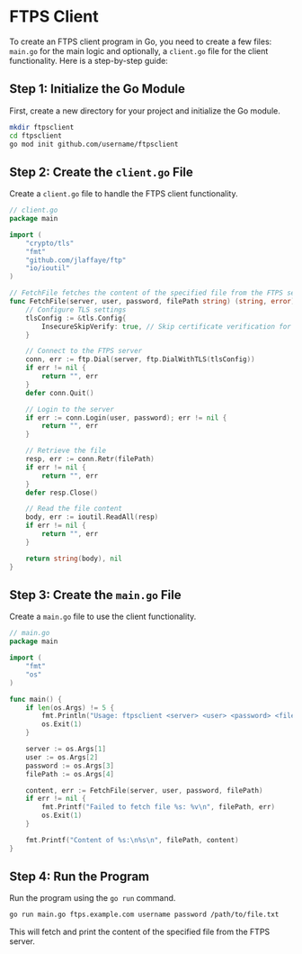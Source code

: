 # FTPS Client

To create an FTPS client program in Go, you need to create a few files: `main.go` for the main logic and optionally, a `client.go` file for the client functionality. Here is a step-by-step guide:

## Step 1: Initialize the Go Module

First, create a new directory for your project and initialize the Go module.

```sh
mkdir ftpsclient
cd ftpsclient
go mod init github.com/username/ftpsclient
```

## Step 2: Create the `client.go` File

Create a `client.go` file to handle the FTPS client functionality.

```go
// client.go
package main

import (
    "crypto/tls"
    "fmt"
    "github.com/jlaffaye/ftp"
    "io/ioutil"
)

// FetchFile fetches the content of the specified file from the FTPS server.
func FetchFile(server, user, password, filePath string) (string, error) {
    // Configure TLS settings
    tlsConfig := &tls.Config{
        InsecureSkipVerify: true, // Skip certificate verification for simplicity
    }

    // Connect to the FTPS server
    conn, err := ftp.Dial(server, ftp.DialWithTLS(tlsConfig))
    if err != nil {
        return "", err
    }
    defer conn.Quit()

    // Login to the server
    if err := conn.Login(user, password); err != nil {
        return "", err
    }

    // Retrieve the file
    resp, err := conn.Retr(filePath)
    if err != nil {
        return "", err
    }
    defer resp.Close()

    // Read the file content
    body, err := ioutil.ReadAll(resp)
    if err != nil {
        return "", err
    }

    return string(body), nil
}
```

## Step 3: Create the `main.go` File

Create a `main.go` file to use the client functionality.

```go
// main.go
package main

import (
    "fmt"
    "os"
)

func main() {
    if len(os.Args) != 5 {
        fmt.Println("Usage: ftpsclient <server> <user> <password> <filePath>")
        os.Exit(1)
    }

    server := os.Args[1]
    user := os.Args[2]
    password := os.Args[3]
    filePath := os.Args[4]

    content, err := FetchFile(server, user, password, filePath)
    if err != nil {
        fmt.Printf("Failed to fetch file %s: %v\n", filePath, err)
        os.Exit(1)
    }

    fmt.Printf("Content of %s:\n%s\n", filePath, content)
}
```

## Step 4: Run the Program

Run the program using the `go run` command.

```sh
go run main.go ftps.example.com username password /path/to/file.txt
```

This will fetch and print the content of the specified file from the FTPS server.
